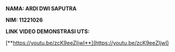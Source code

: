 **NAMA: ARDI DWI SAPUTRA**

**NIM: 11221026**



**LINK VIDEO DEMONSTRASI UTS:**

[**https://youtu.be/zcK9eeZIjwI**](https://youtu.be/zcK9eeZIjwI)

